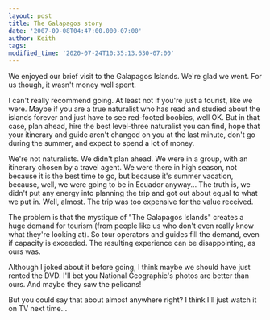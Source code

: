 ```yaml
---
layout: post
title: The Galapagos story
date: '2007-09-08T04:47:00.000-07:00'
author: Keith
tags:
modified_time: '2020-07-24T10:35:13.630-07:00'
---
```

We enjoyed our brief visit to the Galapagos Islands. We're glad we went.
For us though, it wasn't money well spent.

I can't really recommend going. At least not if you're just a tourist,
like we were. Maybe if you are a true naturalist who has read and
studied about the islands forever and just have to see red-footed
boobies, well OK. But in that case, plan ahead, hire the best
level-three naturalist you can find, hope that your itinerary and guide
aren't changed on you at the last minute, don't go during the summer,
and expect to spend a lot of money.

We're not naturalists. We didn't plan ahead. We were in a group, with an
itinerary chosen by a travel agent. We were there in high season, not
because it is the best time to go, but because it's summer vacation,
because, well, we were going to be in Ecuador anyway... The truth is, we
didn't put any energy into planning the trip and got out about equal to
what we put in. Well, almost. The trip was too expensive for the value
received.

The problem is that the mystique of "The Galapagos Islands" creates a
huge demand for tourism (from people like us who don't even really know
what they're looking at). So tour operators and guides fill the demand,
even if capacity is exceeded. The resulting experience can be
disappointing, as ours was.

Although I joked about it before going, I think maybe we should have
just rented the DVD. I'll bet you National Geographic's photos are
better than ours. And maybe they saw the pelicans!

But you could say that about almost anywhere right? I think I'll just
watch it on TV next time...
